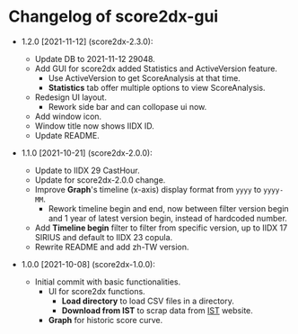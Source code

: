 # Changelog of score2dx-gui

* 1.2.0 [2021-11-12] (score2dx-2.3.0):
    * Update DB to 2021-11-12 29048.
    * Add GUI for score2dx added Statistics and ActiveVersion feature.
        * Use ActiveVersion to get ScoreAnalysis at that time.
        * **Statistics** tab offer multiple options to view ScoreAnalysis.
    * Redesign UI layout.
        * Rework side bar and can collopase ui now.
    * Add window icon.
    * Window title now shows IIDX ID.
    * Update README.

* 1.1.0 [2021-10-21] (score2dx-2.0.0):
    * Update to IIDX 29 CastHour.
    * Update for score2dx-2.0.0 change.
    * Improve **Graph**'s timeline (x-axis) display format from `yyyy` to `yyyy-MM`.
        * Rework timeline begin and end, now between filter version begin and 1 year of latest version begin, instead of hardcoded number.
    * Add **Timeline begin** filter to filter from specific version, up to IIDX 17 SIRIUS and default to IIDX 23 copula.
    * Rewrite README and add zh-TW version.

* 1.0.0 [2021-10-08] (score2dx-1.0.0):
    * Initial commit with basic functionalities.
        * UI for score2dx functions.
            * **Load directory** to load CSV files in a directory.
            * **Download from IST** to scrap data from [IST](https://score.iidx.app/) website.
        * **Graph** for historic score curve.
